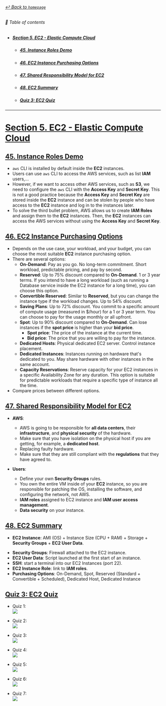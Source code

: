###### [_↩ Back to `homepage`_](./../../../README.md)

###### 🌈 Table of contents
- ##### [Section 5. EC2 - Elastic Compute Cloud](#section-5-ec2---elastic-compute-cloud-1)
  - ##### [45. Instance Roles Demo](#45-instance-roles-demo-1)
  - ##### [46. EC2 Instance Purchasing Options](#46-ec2-instance-purchasing-options-1)
  - ##### [47. Shared Responsibility Model for EC2](#47-shared-responsibility-model-for-ec2-1)
  - ##### [48. EC2 Summary](#48-ec2-summary-1)
  - ##### [Quiz 3: EC2 Quiz](#quiz-3-ec2-quiz-1)

<hr>

# [Section 5. EC2 - Elastic Compute Cloud](#section-5-ec2---elastic-compute-cloud)

## [45. Instance Roles Demo](#45-instance-roles-demo)
- `aws` CLI is installed by default inside the **EC2** instances.
- Users can use `aws` CLI to access the AWS services, such as list **IAM** users,...
- However, if we want to access other AWS services, such as **S3**, we need to configure the `aws` CLI with the **Access Key** and **Secret Key**. This is not a good practice because the **Access Key** and **Secret Key** are stored inside the **EC2** instance and can be stolen by people who have access to the **EC2** instance and log in to the instances later.
- To solve the third bullet problem, AWS allows us to create **IAM Roles** and assign them to the **EC2** instances. Then, the **EC2** instances can access the AWS services without using the **Access Key** and **Secret Key**.

## [46. EC2 Instance Purchasing Options](#46-ec2-instance-purchasing-options)
* Depends on the use case, your workload, and your budget, you can choose the most suitable **EC2** instance purchasing option.
* There are several options:
  * **On-Demand**: Pay as you go. No long-term commitment. Short workload, predictable pricing, and pay by second.
  * **Reserved**: Up to 75% discount compared to **On-Demand**. 1 or 3 year terms. If you intend to have a long workload (such as running a Database service inside the EC2 instance for a long time), you can choose this option.
  * **Convertible Reserved**: Similar to **Reserved**, but you can change the instance type if the workload changes. Up to 54% discount.
  * **Saving Plans**: Up to 72% discount. You commit to a specific amount of compute usage (measured in $/hour) for a 1 or 3 year term. You can choose to pay for the usage monthly or all upfront.
  * **Spot**: Up to 90% discount compared to **On-Demand**. Can lose instances if the **spot price** is higher than your **bid price**.
    * **Spot price**: The price of the instance at the current time.
    * **Bid price**: The price that you are willing to pay for the instance.
  * **Dedicated Hosts**: Physical dedicated EC2 server. Control instance placement.
  * **Dedicated Instances**: Instances running on hardware that's dedicated to you. May share hardware with other instances in the same account.
  * **Capacity Reservations**: Reserve capacity for your EC2 instances in a specific Availability Zone for any duration. This option is suitable for predictable workloads that require a specific type of instance all the time.
* Compare prices between different options.

## [47. Shared Responsibility Model for EC2](#47-shared-responsibility-model-for-ec2)
* **AWS**:
  * AWS is going to be responsible for **all data centers**, their **infrastructure**, and **physical security** of the hardware.
  * Make sure that you have isolation on the physical host if you are getting, for example, a **dedicated host**.
  * Replacing faulty hardware.
  * Make sure that they are still compliant with the **regulations** that they have agreed to.

* **Users**:
  * Define your own **Security Groups** rules.
  * You own the entire VM inside of your **EC2** instance, so you are responsible for patching the OS, installing the software, and configuring the network, not AWS.
  * **IAM roles** assigned to EC2 instance and **IAM user access management**.
  * **Data security** on your instance.

## [48. EC2 Summary](#48-ec2-summary)
* **EC2 Instance**: AMI (OS) + Instance Size (CPU + RAM) + Storage + **Security Groups** + **EC2 User Data**.
- **Security Groups**: Firewall attached to the EC2 instance.
- **EC2 User Data**: Script launched at the first start of an instance.
- **SSH**: start a terminal into our EC2 Instances (port 22).
- **EC2 Instance Role**: link to **IAM roles**.
- **Purchasing Options**: On-Demand, Spot, Reserved (Standard + Convertible + Scheduled), Dedicated Host, Dedicated Instance

## [Quiz 3: EC2 Quiz](#quiz-3-ec2-quiz)
- Quiz 1:<br>
  ![](./img/q05.png)

- Quiz 2:<br>
  ![](./img/q04.png)

- Quiz 3:<br>
  ![](./img/q02.png)

- Quiz 4:<br>
  ![](./img/q03.png)

- Quiz 5:<br>
  ![](./img/q01.png)

- Quiz 6:<br>
  ![](./img/q07.png)

- Quiz 7:<br>
  ![](./img/q06.png)
